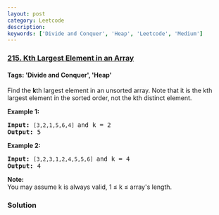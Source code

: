 ```yaml
---
layout: post
category: Leetcode
description: 
keywords: ['Divide and Conquer', 'Heap', 'Leetcode', 'Medium']
---
```

### [215. Kth Largest Element in an Array](https://leetcode.com/problems/kth-largest-element-in-an-array)

#### Tags: 'Divide and Conquer', 'Heap'

<div class="content__u3I1 question-content__JfgR"><div><p>Find the <strong>k</strong>th largest element in an unsorted array. Note that it is the kth largest element in the sorted order, not the kth distinct element.</p>
<p><strong>Example 1:</strong></p>
<pre><strong>Input:</strong> <code>[3,2,1,5,6,4] </code>and k = 2
<strong>Output:</strong> 5
</pre>
<p><strong>Example 2:</strong></p>
<pre><strong>Input:</strong> <code>[3,2,3,1,2,4,5,5,6] </code>and k = 4
<strong>Output:</strong> 4</pre>
<p><strong>Note: </strong><br/>
You may assume k is always valid, 1 ≤ k ≤ array's length.</p>
</div></div>

### Solution
